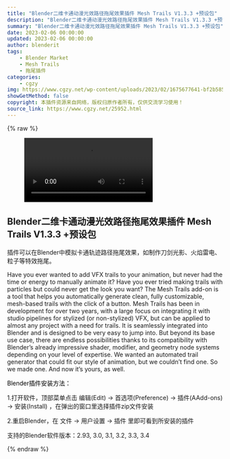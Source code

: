 ```yaml
---
title: "Blender二维卡通动漫光效路径拖尾效果插件 Mesh Trails V1.3.3 +预设包"
description: "Blender二维卡通动漫光效路径拖尾效果插件 Mesh Trails V1.3.3 +预设包"
summary: "Blender二维卡通动漫光效路径拖尾效果插件 Mesh Trails V1.3.3 +预设包"
date: 2023-02-06 00:00:00
updated: 2023-02-06 00:00:00
author: blenderit
tags: 
    - Blender Market
    - Mesh Trails
    - 拖尾插件
categories:
    - cgzy
img: https://www.cgzy.net/wp-content/uploads/2023/02/1675677641-bf2b585aaeb7a04.jpg
showGetMethod: false
copyright: 本插件资源来自网络，版权归原作者所有，仅供交流学习使用！
source_link: https://www.cgzy.net/25952.html
---
```


{% raw %}
<figure class="wp-block-video aligncenter"><video controls src="https://cloud.video.taobao.com/play/u/717183932/p/1/e/6/t/1/396581310886.mp4"></video></figure><div class="wp-block-pandastudio-title"><div class="title_style_01"><h2 id="h2-0">Blender二维卡通动漫光效路径拖尾效果插件 Mesh Trails V1.3.3 +预设包</h2></div></div><p>插件可以在Blender中模拟卡通轨迹路径拖尾效果，如制作刀剑光影、火焰雷电、粒子等特效拖尾。</p><p>Have you ever wanted to add VFX trails to your animation, but never had the time or energy to manually animate it? Have you ever tried making trails with particles but could never get the look you want? The Mesh Trails add-on is a tool that helps you automatically generate clean, fully customizable, mesh-based trails with the click of a button. Mesh Trails has been in development for over two years, with a large focus on integrating it with studio pipelines for stylized (or non-stylized) VFX, but can be applied to almost any project with a need for trails. It is seamlessly integrated into Blender and is designed to be very easy to jump into. But beyond its base use case, there are endless possibilities thanks to its compatibility with Blender’s already impressive shader, modifier, and geometry node systems depending on your level of expertise. We wanted an automated trail generator that could fit our style of animation, but we couldn’t find one. So we made one. And now it’s yours, as well.</p><p><mark style="background-color:rgba(0, 0, 0, 0)" class="has-inline-color has-vivid-red-color">Blender插件安装方法：</mark></p><p>1.打开软件，顶部菜单点击 编辑(Edit) → 首选项(Preference) → 插件(AAdd-ons) → 安装(Install) ，在弹出的窗口里选择插件zip文件安装</p><p>2.重启Blender，在 文件 → 用户设置 → 插件 里即可看到所安装的插件</p><div class="wp-block-pandastudio-tips"><div class="tip success "><p>支持的Blender软件版本：2.93, 3.0, 3.1, 3.2, 3.3, 3.4</p>
</div></div>
<div style="display: none">cgzy</div>
{% endraw %}